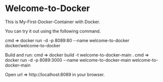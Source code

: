 # Welcome-to-Docker

This is My-First-Docker-Container with Docker.

You can try it out using the following command.

cmd =>   docker run -d -p 8089:80 --name welcome-to-docker docker/welcome-to-docker

Build and run:
cmd => docker build -t welcome-to-docker-main . 
cmd => docker run -d -p 8089:3000 --name welcome-to-docker-main welcome-to-docker-main

Open url =>  http://localhost:8089 in your browser.
